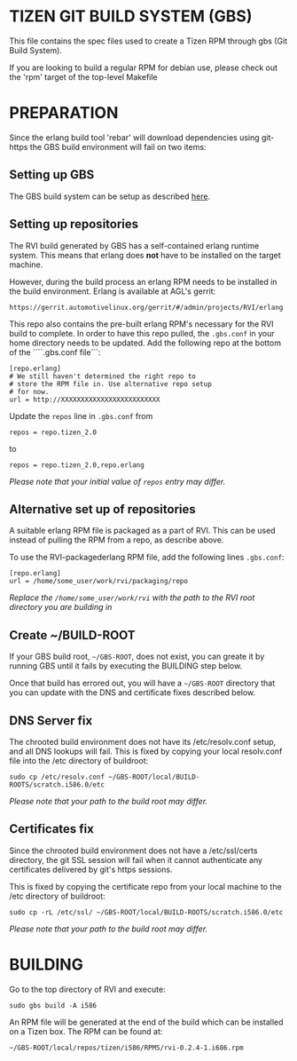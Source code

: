 # TIZEN GIT BUILD SYSTEM (GBS) 

This file contains the spec files used to create a Tizen RPM through
gbs (Git Build System).

If you are looking to build a regular RPM for debian use, please check out the 
'rpm' target of the top-level Makefile

# PREPARATION
Since the erlang build tool 'rebar' will download dependencies using
git-https the GBS build environment will fail on two items:

## Setting up GBS 
The GBS build system can be setup as described
[here](https://source.tizen.org/documentation/reference/git-build-system).



## Setting up repositories

The RVI build generated by GBS has a self-contained erlang runtime
system. This means that erlang does **not** have to be installed on
the target machine.

However, during the build process an erlang RPM needs to be installed
in the build environment.  Erlang is available at AGL's gerrit:

    https://gerrit.automotivelinux.org/gerrit/#/admin/projects/RVI/erlang

This repo also contains the pre-built erlang RPM's necessary for the
RVI build to complete. In order to have this repo pulled, the ```.gbs.conf```
in your home directory needs to be updated.
Add the following repo at the bottom of the ````.gbs.conf file```:

    [repo.erlang]
	# We still haven't determined the right repo to 
	# store the RPM file in. Use alternative repo setup
	# for now.
    url = http://XXXXXXXXXXXXXXXXXXXXXXXXX
	
Update the ```repos``` line in ```.gbs.conf``` from

    repos = repo.tizen_2.0

to

    repos = repo.tizen_2.0,repo.erlang

*Please note that your initial value of ```repos``` entry may differ.*

## Alternative set up of repositories 

A suitable erlang RPM file is packaged as a part of RVI. This can be
used instead of pulling the RPM from a repo, as describe above.

To use the RVI-packagederlang RPM file, add the following lines
```.gbs.conf```:

    [repo.erlang]
    url = /home/some_user/work/rvi/packaging/repo

*Replace the ```/home/some_user/work/rvi``` with the path to the RVI
 root directory you are building in*


## Create ~/BUILD-ROOT
If your GBS build root, ```~/GBS-ROOT```, does not exist,
you can greate it by running GBS until it fails by executing the BUILDING
step below. 

Once that build has errored out, you will have a ```~/GBS-ROOT```
directory that you can update with the DNS and certificate fixes
described below.


## DNS Server fix
The chrooted build environment does not have its /etc/resolv.conf
setup, and all DNS lookups will fail.  This is fixed by copying your local
resolv.conf file into the /etc directory of buildroot:

    sudo cp /etc/resolv.conf ~/GBS-ROOT/local/BUILD-ROOTS/scratch.i586.0/etc

*Please note that your path to the build root may differ.*

## Certificates fix 
Since the chrooted build environment does not have a /etc/ssl/certs
directory, the git SSL session will fail when it cannot authenticate
any certificates delivered by git's https sessions. 

This is fixed by copying the certificate repo from your local machine
to the /etc directory of buildroot:

    sudo cp -rL /etc/ssl/ ~/GBS-ROOT/local/BUILD-ROOTS/scratch.i586.0/etc

*Please note that your path to the build root may differ.*

# BUILDING
Go to the top directory of RVI and execute:

    sudo gbs build -A i586

An RPM file will be generated at the end of the build which can be
installed on a Tizen box. The RPM can be found at:

    ~/GBS-ROOT/local/repos/tizen/i586/RPMS/rvi-0.2.4-1.i686.rpm





